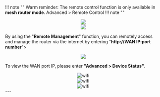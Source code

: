 !!! note ""
    Warm reminder: The remote control function is only available in __mesh router mode__.
Advanced > Remote Control
!!! note ""
    <div style="text-align: center;">
       <img class="boxshadow" src="/images/wireless007.png">
    </div>
    <div style="text-align: center;">
    <img class="boxshadow" src="/images/remote001.png">
    </div>

<p class="text">
By using the "<b>Remote Management</b>" function, you can remotely access and manage the router via the internet by entering "<b>http://WAN IP:port number</b>">
</p>
<div style="text-align: center;">
    <img class="boxshadow" src="/images/remote.png">
</div>

To view the WAN port IP, please enter __"Advanced > Device Status"__.
<div style="text-align: center;">
        <img alt="wifi" class="boxshadow" src="/images/wireless007.png">
</div>
<div style="text-align: center;">
        <img alt="wifi" class="boxshadow" src="/images/wireless008.png">
</div>
<div style="text-align: center;">
        <img alt="wifi" class="boxshadow" src="/images/repeaterremote.png">
</div>
---
